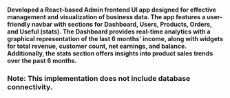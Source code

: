 #### Developed a React-based Admin frontend UI app designed for effective management and visualization of business data. The app features a user-friendly navbar with sections for Dashboard, Users, Products, Orders, and Useful (stats). The Dashboard provides real-time analytics with a graphical representation of the last 6 months' income, along with widgets for total revenue, customer count, net earnings, and balance. Additionally, the stats section offers insights into product sales trends over the past 6 months. 
### Note: This implementation does not include database connectivity.
